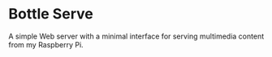 # Bottle Serve

A simple Web server with a minimal interface for serving multimedia content from my Raspberry Pi.
